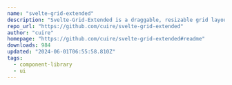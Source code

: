 ```yaml
---
name: "svelte-grid-extended"
description: "Svelte-Grid-Extended is a draggable, resizable grid layout. The package is created as extended verison of svelte-grid."
repo_url: "https://github.com/cuire/svelte-grid-extended"
author: "cuire"
homepage: "https://github.com/cuire/svelte-grid-extended#readme"
downloads: 984
updated: "2024-06-01T06:55:58.810Z"
tags: 
  - component-library
  - ui
---
```

